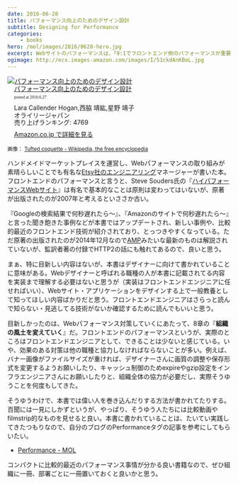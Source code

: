 ```yaml
---
date: 2016-06-28
title: パフォーマンス向上のためのデザイン設計
subtitle: Designing for Performance
categories: 
    - books
hero: /mol/images/2016/0628-hero.jpg
excerpt: Webサイトのパフォーマンスは、「9:1でフロントエンド側のパフォーマンスが重要」だと言われています。パフォーマンスの向上には、インフラ側だけでなくフロントエンドの設計が大いに影響します。
ogimage: http://ecx.images-amazon.com/images/I/51ckdAnKBoL.jpg
---
```


<div class="azlink-box"><div class="azlink-image" style="float:left"><a href="http://www.amazon.co.jp/exec/obidos/ASIN/4873117550/warikiru-22/ref=nosim/" name="azlinklink" target="_blank" rel="nofollow"><img src="http://ecx.images-amazon.com/images/I/51ckdAnKBoL._SL160_.jpg" alt="パフォーマンス向上のためのデザイン設計" style="border:none" /></a></div><div class="azlink-info" style="float:left;margin-left:15px;line-height:120%"><div class="azlink-name" style="margin-bottom:10px;line-height:120%"><a href="http://www.amazon.co.jp/exec/obidos/ASIN/4873117550/warikiru-22/ref=nosim/" name="azlinklink" target="_blank" rel="nofollow">パフォーマンス向上のためのデザイン設計</a><div class="azlink-powered-date" style="font-size:7pt;margin-top:5px;font-family:verdana;line-height:120%">posted at 2016.6.27</div></div><div class="azlink-detail">Lara Callender Hogan,西脇 靖紘,星野 靖子<br />オライリージャパン<br />売り上げランキング: 4769<br /></div><div class="azlink-review" style="margin-top:10px;margin-bottom:10px"></div><div class="azlink-link" style="margin-top:5px"><a href="http://www.amazon.co.jp/exec/obidos/ASIN/4873117550/warikiru-22/ref=nosim/" target="_blank" rel="nofollow">Amazon.co.jp で詳細を見る</a></div></div><div class="azlink-footer" style="clear:left"></div></div>

<small>画像： [Tufted coquette - Wikipedia, the free encyclopedia](https://en.wikipedia.org/wiki/Tufted_coquette)</small>

ハンドメイドマーケットプレイスを運営し、Webパフォーマンスの取り組みが素晴らしいことでも有名な[Etsy社のエンジニアリング](https://codeascraft.com/)マネージャーが書いた本。フロントエンドのパフォーマンスと言うと、Steve Souders氏の『[ハイパフォーマンスWebサイト](https://www.amazon.co.jp/dp/487311361X/?tag=warikiru-22)』は有名で基本的なことは原則は変わってはいないが、原著が出版されたのが2007年と考えるといささか古い。

『Googleの検索結果で何秒遅れたら〜』、『Amazonのサイトで何秒遅れたら〜』と言った聞き飽きた事例などが本書ではアップデートされ、新しい事例や、比較的最近のフロントエンド技術が紹介されており、とっつきやすくなっている。ただ原著の出版されたのが2014年12月なので[AMP](https://www.ampproject.org/)みたいな最新のものは解説されていないが、監訳者著の付録でHTTP2の話にも触れてあるので、良いと思う。

まぁ、特に目新しい内容はないが、本書はデザイナーに向けて書かれていることに意味がある。Webデザイナーと呼ばれる職種の人が本書に記載されてる内容を実装まで理解する必要はないと思うが（実装はフロントエンドエンジニアに任せればいい）、Webサイト・アプリケーションをデザインする上で一般教養として知ってほしい内容ばかりだと思う。フロントエンドエンジニアはさらっと読んで知らない・見逃してる技術がないか確認するために読んでもいいと思う。

目新しかったのは、Webパフォーマンス対策していくにあたって、8章の『**組織の風土を変えていく**』だ。フロントエンドのパフォーマンスというが、実際のところはフロントエンドエンジニアとして、できることは少ないと感じている。いや、効果のある対策は他の職種と協力しなければならないことが多い。例えば、バナー画像がファイルサイズが重ければ、デザイナーさんに画質の調整や保存形式を変更するようお願いしたり、キャッシュ制御のためexpireやgzip設定をインフラエンジニアさんにお願いしたりと、組織全体の協力が必要だし、実際そうゆうことを何度もしてきた。

そうゆうわけで、本書では偉い人を巻き込んだりする方法が書かれてたりする。百聞には一見にしかずというが、やっぱり、そうゆう人たちには比較動画やfilmstrip的なものを見せると良い。本書に書かれていることは、たいてい実践してきたつもりなので、自分のブログのPerformanceタグの記事を参考にしてもらいたい。

- [Performance - MOL](/mol/categories/performance/)

コンパクトに比較的最近のパフォーマンス事情が分かる良い書籍なので、ぜひ組織に一冊、部署ごとに一冊置いておくと良いかと思う。

